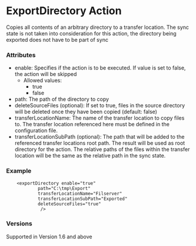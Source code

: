 ExportDirectory Action
======================
Copies all contents of an arbitrary directory to a transfer location.
The sync state is not taken into consideration for this action, the directory
being exported does not have to be part of sync

### Attributes
- enable: Specifies if the action is to be executed. If value is set to false,
  the action will be skipped
	- Allowed values:
		- true
		- false
- path: The path of the directory to copy
- deleteSourceFiles (optional): If set to true, files in the source directory will be deleted
  once they have been copied (default: false)
- transferLocationName: The name of the transfer location to copy files to.
  The transfer location referenced here must be defined in the configuration
  file.
- transferLocationSubPath (optional): The path that will be added to the
  referenced transfer locations root path. The result will be used as root
	directory for the action. The relative paths of the files within the transfer
	location will be the same as the relative path in the sync state.


### Example
		<exportDirectory enable="true"
		        path="C:\tmp\Export"
				transferLocationName="Filserver"
				transferLocationSubPath="Exported"
				deleteSourceFiles="true"
				 />

### Versions
Supported in Version 1.6 and above
